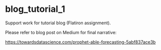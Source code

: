 # blog_tutorial_1
Support work for tutorial blog (Flatiron assignment).

Please refer to blog post on Medium for final narrative:

https://towardsdatascience.com/prophet-able-forecasting-5abf837ace3b

